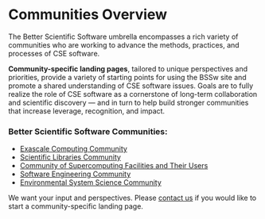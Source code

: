 # Communities Overview

The Better Scientific Software umbrella encompasses a rich variety of communities who are working to advance the methods, practices, and processes of CSE software.  

**Community-specific landing pages**, tailored to unique perspectives and priorities, provide a variety of starting points for using the BSSw site and promote a shared understanding of CSE software issues.  Goals are to fully realize the role of CSE software as a cornerstone of long-term collaboration and scientific discovery — and in turn to help build stronger communities that increase leverage, recognition, and impact.

### Better Scientific Software Communities:
- [Exascale Computing Community](Communities/ExascaleComputing.md)
- [Scientific Libraries Community](Communities/ScientificLibraries.md)
- [Community of Supercomputing Facilities and Their Users](Communities/SupercomputerFacilities.md)
- [Software Engineering Community](Communities/SoftwareEngineering.md)
- [Environmental System Science Community](Communities/EnvironmentalSystemScience.md)

We want your input and perspectives.  Please [contact us](Contact.md) if you would like to start a community-specific landing page.
